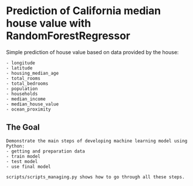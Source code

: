 # Prediction of California median house value with RandomForestRegressor

Simple prediction of house value based on data provided by the house:

    - longitude
    - latitude
    - housing_median_age
    - total_rooms
    - total_bedrooms
    - population
    - households
    - median_income
    - median_house_value
    - ocean_proximity

## The Goal
    Demonstrate the main steps of developing machine learning model using Python:
    - getting and preparation data
    - train model
    - test model
    - use final model

    scripts/scripts_managing.py shows how to go through all these steps.
